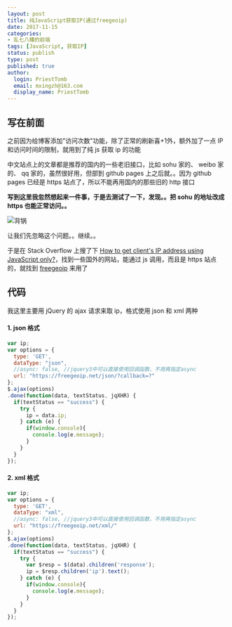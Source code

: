 ```yaml
---
layout: post
title: 纯JavaScript获取IP(通过freegeoip)
date: 2017-11-15
categories:
- 乱七八糟的前端
tags: [JavaScript, 获取IP]
status: publish
type: post
published: true
author:
  login: PriestTomb
  email: mxingzh@163.com
  display_name: PriestTomb
---
```


## 写在前面

之前因为给博客添加"访问次数"功能，除了正常的刷新喜+1外，额外加了一点 IP 和访问时间的限制，就用到了纯 js 获取 ip 的功能

中文站点上的文章都是推荐的国内的一些老旧接口，比如 sohu 家的、 weibo 家的、 qq 家的，虽然很好用，但部到 github pages 上之后就。。因为 github pages 已经是 https 站点了，所以不能再用国内的那些旧的 http 接口

**写到这里我忽然想起来一件事，于是去测试了一下，发现。。把 sohu 的地址改成 https 也能正常访问。。**

![背锅](http://oxujjb0ls.bkt.clouddn.com/image/%E8%A1%A8%E6%83%85%E5%8C%85/%E8%BF%99%E4%B8%AA%E9%94%85%E6%88%91%E8%83%8C.jpg)

让我们先忽略这个问题。。继续。。

于是在 Stack Overflow 上搜了下 [How to get client's IP address using JavaScript only?](https://stackoverflow.com/questions/391979/how-to-get-clients-ip-address-using-javascript-only)，找到一些国外的网站，能通过 js 调用，而且是 https 站点的，就找到 [freegeoip](https://freegeoip.net) 来用了

## 代码

我这里主要用 jQuery 的 ajax 请求来取 ip，格式使用 json 和 xml 两种

#### 1. json 格式

```javascript
var ip;
var options = {
  type: 'GET',
  dataType: "json",
  //async: false, //jquery3中可以直接使用回调函数，不用再指定async
  url: "https://freegeoip.net/json/?callback=?"
};
$.ajax(options)
.done(function(data, textStatus, jqXHR) {
  if(textStatus == "success") {
    try {
      ip = data.ip;
    } catch (e) {
      if(window.console){
        console.log(e.message);
      }
    }
  }
});
```

#### 2. xml 格式

```javascript
var ip;
var options = {
  type: 'GET',
  dataType: "xml",
  //async: false, //jquery3中可以直接使用回调函数，不用再指定async
  url: "https://freegeoip.net/xml/"
};
$.ajax(options)
.done(function(data, textStatus, jqXHR) {
  if(textStatus == "success") {
    try {
      var $resp = $(data).children('response');
      ip = $resp.children('ip').text();
    } catch (e) {
      if(window.console){
        console.log(e.message);
      }
    }
  }
});
```
